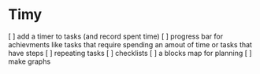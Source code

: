# Timy

[ ] add a timer to tasks (and record spent time)
[ ] progress bar for achievments like tasks that require spending an amout of time or tasks that have steps
[ ] repeating tasks 
[ ] checklists
[ ] a blocks map for planning
[ ] make graphs
